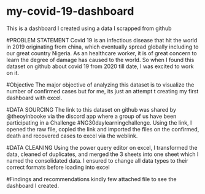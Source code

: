 # my-covid-19-dashboard
This is a dashboard I created using a data I scrapped from github

#PROBLEM STATEMENT
Covid 19 is an infectious disease that hit the world in 2019 originating from china, which eventually spread globally including to our great country Nigeria.
As an healthcare worker, it is of great concern to learn the degree of damage has caused to the world. So when I found this dataset on github about covid 19 from 2020 till date, I was excited to work on it.


#Objective
The major objective of analyzing this dataset is to visualize the number of confirmed cases but for me, its just an attempt t creating my first dashboard with excel.


#DATA SOURCING
The link to this dataset on github was shared by @theoyinbooke via the discord app where a group of us have been participating in a Challenge #NG30daylearningchallenge. 
Using the link, I opened the raw file, copied the link and imported the files on the confirmed, death and recovered cases to excel via the weblink.


#DATA CLEANING
Using the power query editor on excel, I transformed the data, cleaned of duplicates, and merged the 3 sheets into one sheet which I named the consolidated data. I ensured to change all data types to their correct formats before loading into excel


#Findings and recommendations
kindly few attached file to see the dashboard I created. 

